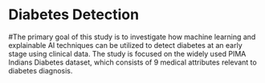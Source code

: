 # Diabetes Detection
#The primary goal of this study is to investigate how machine learning and explainable AI techniques can be utilized to detect diabetes at an early stage using clinical data. The study is focused on the widely used PIMA Indians Diabetes dataset, which consists of 9 medical attributes relevant to diabetes diagnosis.
